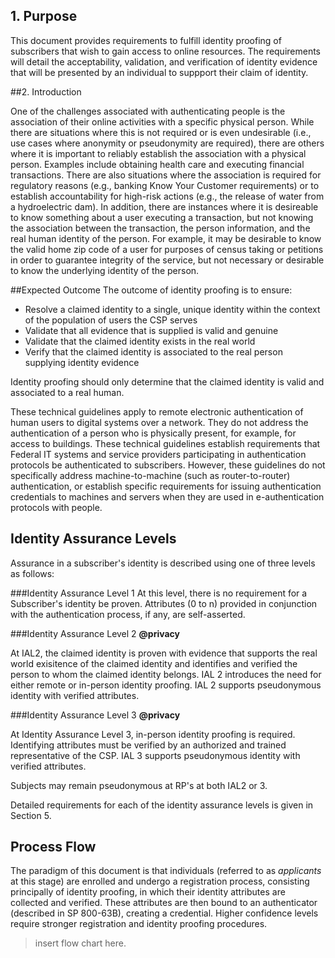 
## 1. Purpose

This document provides requirements to fulfill identity proofing of subscribers that wish to gain access to online resources.  The requirements will detail the acceptability, validation, and verification of identity evidence that will be presented by an individual to suppport their claim of identity. 

##2. Introduction

One of the challenges associated with authenticating people is the association of their online activities with a specific physical person. While there are situations where this is not required or is even undesirable (i.e., use cases where anonymity or pseudonymity are required), there are others where it is important to reliably establish the association with a physical person. Examples include obtaining health care and executing financial transactions. There are also situations where the association is required for regulatory reasons (e.g., banking Know Your Customer requirements) or to establish accountability for high-risk actions (e.g., the release of water from a hydroelectric dam). In addition, there are instances where it is desireable to know something about a user executing a transaction, but not knowing the association between the transaction, the person information, and the real human identity of the person.  For example, it may be desirable to know the valid home zip code of a user for purposes of census taking or petitions in order to guarantee integrity of the service, but not necessary or desirable to know the underlying identity of the person.

##Expected Outcome
The outcome of identity proofing is to ensure:    

* Resolve a claimed identity to a single, unique identity within the context of the population of users the CSP serves
* Validate that all evidence that is supplied is valid and genuine
* Validate that the claimed identity exists in the real world
* Verify that the claimed identity is associated to the real person supplying identity evidence

Identity proofing should only determine that the claimed identity is valid and associated to a real human.  

These technical guidelines apply to remote electronic authentication of human users to digital systems over a network. They do not address the authentication of a person who is physically present, for example, for access to buildings. These technical guidelines establish requirements that Federal IT systems and service providers participating in authentication protocols be authenticated to subscribers. However, these guidelines do not specifically address machine-to-machine (such as router-to-router) authentication, or establish specific requirements for issuing authentication credentials to machines and servers when they are used in e-authentication protocols with people.



## Identity Assurance Levels
Assurance in a subscriber's identity is described using one of three levels as follows:

###Identity Assurance Level 1
At this level, there is no requirement for a Subscriber's identity be proven.  Attributes (0 to n) provided in conjunction with the authentication process, if any, are self-asserted. ###Identity Assurance Level 2
**@privacy**

At IAL2, the claimed identity is proven with evidence that supports the real world exisitence of the claimed identity and identifies and verified the person to whom the claimed identity belongs.  IAL 2 introduces the need for either remote or in-person identity proofing.  IAL 2 supports pseudonymous identity with verified attributes. ###Identity Assurance Level 3
**@privacy**

At Identity Assurance Level 3, in-person identity proofing is required. Identifying attributes must be verified by an authorized and trained representative of the CSP. IAL 3 supports pseudonymous identity with verified attributes.

Subjects may remain pseudonymous at RP's at both IAL2 or 3.  

Detailed requirements for each of the identity assurance levels is given in Section 5.

## Process Flow
The paradigm of this document is that individuals (referred to as *applicants* at this stage) are enrolled and undergo a registration process, consisting principally of identity proofing, in which their identity attributes are collected and verified. These attributes are then bound to an authenticator (described in SP 800-63B), creating a credential. Higher confidence levels require stronger registration and identity proofing procedures.

> insert flow chart here.
